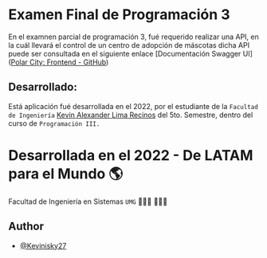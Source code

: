 # Examen Final de Programación 3
En el examnen parcial de programación 3, fué requerido realizar una API, en la cuál llevará el control de un centro de adopción de máscotas
dicha API puede ser consultada en el siguiente enlace [Documentación Swagger UI]([Polar City: Frontend - GitHub](https://github.com/Kevinisky27/Polar-City_Frontend))

## Desarrollado:
Está aplicación fué desarrollada en el 2022, por el estudiante de la `Facultad de Ingeniería`
[Kevin Alexander Lima Recinos](https://www.facebook.com/kevinalexander.limarecinos) del 5to. Semestre, dentro del curso de `Programación III.`


# Desarrollada en el 2022 - De LATAM para el Mundo 🌎
Facultad de Ingeniería en Sistemas `UMG` 👩🏻‍🚀 🧑🏻‍🚀 


## Author
- [@Kevinisky27](https://github.com/Kevinisky27)
